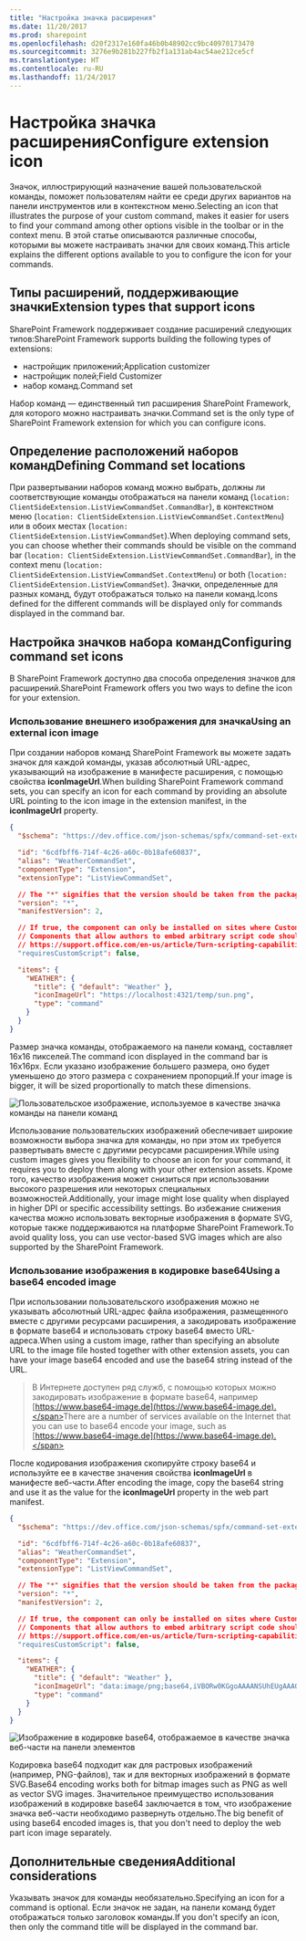 ```yaml
---
title: "Настройка значка расширения"
ms.date: 11/20/2017
ms.prod: sharepoint
ms.openlocfilehash: d20f2317e160fa46b0b48902cc9bc40970173470
ms.sourcegitcommit: 3276e9b281b227fb2f1a131ab4ac54ae212ce5cf
ms.translationtype: HT
ms.contentlocale: ru-RU
ms.lasthandoff: 11/24/2017
---
```

# <a name="configure-extension-icon"></a><span data-ttu-id="00f89-102">Настройка значка расширения</span><span class="sxs-lookup"><span data-stu-id="00f89-102">Configure extension icon</span></span>

<span data-ttu-id="00f89-103">Значок, иллюстрирующий назначение вашей пользовательской команды, поможет пользователям найти ее среди других вариантов на панели инструментов или в контекстном меню.</span><span class="sxs-lookup"><span data-stu-id="00f89-103">Selecting an icon that illustrates the purpose of your custom command, makes it easier for users to find your command among other options visible in the toolbar or in the context menu.</span></span> <span data-ttu-id="00f89-104">В этой статье описываются различные способы, которыми вы можете настраивать значки для своих команд.</span><span class="sxs-lookup"><span data-stu-id="00f89-104">This article explains the different options available to you to configure the icon for your commands.</span></span>

## <a name="extension-types-that-support-icons"></a><span data-ttu-id="00f89-105">Типы расширений, поддерживающие значки</span><span class="sxs-lookup"><span data-stu-id="00f89-105">Extension types that support icons</span></span>

<span data-ttu-id="00f89-106">SharePoint Framework поддерживает создание расширений следующих типов:</span><span class="sxs-lookup"><span data-stu-id="00f89-106">SharePoint Framework supports building the following types of extensions:</span></span>

- <span data-ttu-id="00f89-107">настройщик приложений;</span><span class="sxs-lookup"><span data-stu-id="00f89-107">Application customizer</span></span>
- <span data-ttu-id="00f89-108">настройщик полей;</span><span class="sxs-lookup"><span data-stu-id="00f89-108">Field Customizer</span></span>
- <span data-ttu-id="00f89-109">набор команд.</span><span class="sxs-lookup"><span data-stu-id="00f89-109">Command set</span></span>

<span data-ttu-id="00f89-110">Набор команд — единственный тип расширения SharePoint Framework, для которого можно настраивать значки.</span><span class="sxs-lookup"><span data-stu-id="00f89-110">Command set is the only type of SharePoint Framework extension for which you can configure icons.</span></span>

## <a name="defining-command-set-locations"></a><span data-ttu-id="00f89-111">Определение расположений наборов команд</span><span class="sxs-lookup"><span data-stu-id="00f89-111">Defining Command set locations</span></span>

<span data-ttu-id="00f89-112">При развертывании наборов команд можно выбрать, должны ли соответствующие команды отображаться на панели команд (`location: ClientSideExtension.ListViewCommandSet.CommandBar`), в контекстном меню (`location: ClientSideExtension.ListViewCommandSet.ContextMenu`) или в обоих местах (`location: ClientSideExtension.ListViewCommandSet`).</span><span class="sxs-lookup"><span data-stu-id="00f89-112">When deploying command sets, you can choose whether their commands should be visible on the command bar (`location: ClientSideExtension.ListViewCommandSet.CommandBar`), in the context menu (`location: ClientSideExtension.ListViewCommandSet.ContextMenu`) or both (`location: ClientSideExtension.ListViewCommandSet`).</span></span> <span data-ttu-id="00f89-113">Значки, определенные для разных команд, будут отображаться только на панели команд.</span><span class="sxs-lookup"><span data-stu-id="00f89-113">Icons defined for the different commands will be displayed only for commands displayed in the command bar.</span></span>

## <a name="configuring-command-set-icons"></a><span data-ttu-id="00f89-114">Настройка значков набора команд</span><span class="sxs-lookup"><span data-stu-id="00f89-114">Configuring command set icons</span></span>

<span data-ttu-id="00f89-115">В SharePoint Framework доступно два способа определения значков для расширений.</span><span class="sxs-lookup"><span data-stu-id="00f89-115">SharePoint Framework offers you two ways to define the icon for your extension.</span></span>

### <a name="using-an-external-icon-image"></a><span data-ttu-id="00f89-116">Использование внешнего изображения для значка</span><span class="sxs-lookup"><span data-stu-id="00f89-116">Using an external icon image</span></span>

<span data-ttu-id="00f89-117">При создании наборов команд SharePoint Framework вы можете задать значок для каждой команды, указав абсолютный URL-адрес, указывающий на изображение в манифесте расширения, с помощью свойства **iconImageUrl**.</span><span class="sxs-lookup"><span data-stu-id="00f89-117">When building SharePoint Framework command sets, you can specify an icon for each command by providing an absolute URL pointing to the icon image in the extension manifest, in the **iconImageUrl** property.</span></span>

```json
{
  "$schema": "https://dev.office.com/json-schemas/spfx/command-set-extension-manifest.schema.json",

  "id": "6cdfbff6-714f-4c26-a60c-0b18afe60837",
  "alias": "WeatherCommandSet",
  "componentType": "Extension",
  "extensionType": "ListViewCommandSet",

  // The "*" signifies that the version should be taken from the package.json
  "version": "*",
  "manifestVersion": 2,

  // If true, the component can only be installed on sites where Custom Script is allowed.
  // Components that allow authors to embed arbitrary script code should set this to true.
  // https://support.office.com/en-us/article/Turn-scripting-capabilities-on-or-off-1f2c515f-5d7e-448a-9fd7-835da935584f
  "requiresCustomScript": false,

  "items": {
    "WEATHER": {
      "title": { "default": "Weather" },
      "iconImageUrl": "https://localhost:4321/temp/sun.png",
      "type": "command"
    }
  }
}
```

<span data-ttu-id="00f89-118">Размер значка команды, отображаемого на панели команд, составляет 16x16 пикселей.</span><span class="sxs-lookup"><span data-stu-id="00f89-118">The command icon displayed in the command bar is 16x16px.</span></span> <span data-ttu-id="00f89-119">Если указано изображение большего размера, оно будет уменьшено до этого размера с сохранением пропорций.</span><span class="sxs-lookup"><span data-stu-id="00f89-119">If your image is bigger, it will be sized proportionally to match these dimensions.</span></span>

![Пользовательское изображение, используемое в качестве значка команды на панели команд](../../../images/extensionicon_commandbar_imagepng.png)

<span data-ttu-id="00f89-121">Использование пользовательских изображений обеспечивает широкие возможности выбора значка для команды, но при этом их требуется развертывать вместе с другими ресурсами расширения.</span><span class="sxs-lookup"><span data-stu-id="00f89-121">While using custom images gives you flexibility to choose an icon for your command, it requires you to deploy them along with your other extension assets.</span></span> <span data-ttu-id="00f89-122">Кроме того, качество изображения может снизиться при использовании высокого разрешения или некоторых специальных возможностей.</span><span class="sxs-lookup"><span data-stu-id="00f89-122">Additionally, your image might lose quality when displayed in higher DPI or specific accessibility settings.</span></span> <span data-ttu-id="00f89-123">Во избежание снижения качества можно использовать векторные изображения в формате SVG, которые также поддерживаются на платформе SharePoint Framework.</span><span class="sxs-lookup"><span data-stu-id="00f89-123">To avoid quality loss, you can use vector-based SVG images which are also supported by the SharePoint Framework.</span></span>

### <a name="using-a-base64-encoded-image"></a><span data-ttu-id="00f89-124">Использование изображения в кодировке base64</span><span class="sxs-lookup"><span data-stu-id="00f89-124">Using a base64 encoded image</span></span>

<span data-ttu-id="00f89-125">При использовании пользовательского изображения можно не указывать абсолютный URL-адрес файла изображения, размещенного вместе с другими ресурсами расширения, а закодировать изображение в формате base64 и использовать строку base64 вместо URL-адреса.</span><span class="sxs-lookup"><span data-stu-id="00f89-125">When using a custom image, rather than specifying an absolute URL to the image file hosted together with other extension assets, you can have your image base64 encoded and use the base64 string instead of the URL.</span></span>

> <span data-ttu-id="00f89-126">В Интернете доступен ряд служб, с помощью которых можно закодировать изображение в формате base64, например [https://www.base64-image.de](https://www.base64-image.de).</span><span class="sxs-lookup"><span data-stu-id="00f89-126">There are a number of services available on the Internet that you can use to base64 encode your image, such as [https://www.base64-image.de](https://www.base64-image.de).</span></span>

<span data-ttu-id="00f89-127">После кодирования изображения скопируйте строку base64 и используйте ее в качестве значения свойства **iconImageUrl** в манифесте веб-части.</span><span class="sxs-lookup"><span data-stu-id="00f89-127">After encoding the image, copy the base64 string and use it as the value for the **iconImageUrl** property in the web part manifest.</span></span>

```json
{
  "$schema": "https://dev.office.com/json-schemas/spfx/command-set-extension-manifest.schema.json",

  "id": "6cdfbff6-714f-4c26-a60c-0b18afe60837",
  "alias": "WeatherCommandSet",
  "componentType": "Extension",
  "extensionType": "ListViewCommandSet",

  // The "*" signifies that the version should be taken from the package.json
  "version": "*",
  "manifestVersion": 2,

  // If true, the component can only be installed on sites where Custom Script is allowed.
  // Components that allow authors to embed arbitrary script code should set this to true.
  // https://support.office.com/en-us/article/Turn-scripting-capabilities-on-or-off-1f2c515f-5d7e-448a-9fd7-835da935584f
  "requiresCustomScript": false,

  "items": {
    "WEATHER": {
      "title": { "default": "Weather" },
      "iconImageUrl": "data:image/png;base64,iVBORw0KGgoAAAANSUhEUgAAAQAAAAEACAYAAABccqhmAAAAAXNSR0IB2cksfwAAACBjSFJNAAB6JgAAgIQAAPoAAACA6AAAdTAAAOpgAAA6mAAAF3CculE8AAB/hUlEQVR42u29ebwkWVUn/j03Ipe31PZqr+ruqu7q6pXuZlcRRgUVBRnUn0rpMAJuTDeLog4u48bMiDoMtCA0MjAwOqil4oI6qCO2oIiDTQ...",
      "type": "command"
    }
  }
}
```

![Изображение в кодировке base64, отображаемое в качестве значка веб-части на панели элементов](../../../images/extensionicon_commandbar_base64.png)

<span data-ttu-id="00f89-129">Кодировка base64 подходит как для растровых изображений (например, PNG-файлов), так и для векторных изображений в формате SVG.</span><span class="sxs-lookup"><span data-stu-id="00f89-129">Base64 encoding works both for bitmap images such as PNG as well as vector SVG images.</span></span> <span data-ttu-id="00f89-130">Значительное преимущество использования изображений в кодировке base64 заключается в том, что изображение значка веб-части необходимо развернуть отдельно.</span><span class="sxs-lookup"><span data-stu-id="00f89-130">The big benefit of using base64 encoded images is, that you don't need to deploy the web part icon image separately.</span></span>

## <a name="additional-considerations"></a><span data-ttu-id="00f89-131">Дополнительные сведения</span><span class="sxs-lookup"><span data-stu-id="00f89-131">Additional considerations</span></span>

<span data-ttu-id="00f89-132">Указывать значок для команды необязательно.</span><span class="sxs-lookup"><span data-stu-id="00f89-132">Specifying an icon for a command is optional.</span></span> <span data-ttu-id="00f89-133">Если значок не задан, на панели команд будет отображаться только заголовок команды.</span><span class="sxs-lookup"><span data-stu-id="00f89-133">If you don't specify an icon, then only the command title will be displayed in the command bar.</span></span>
